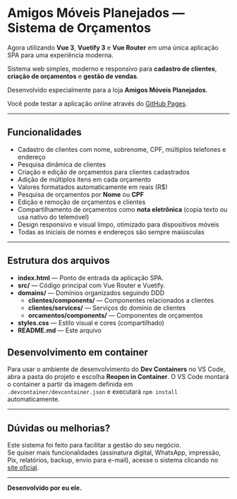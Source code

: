 # Amigos Móveis Planejados — Sistema de Orçamentos

Agora utilizando **Vue 3**, **Vuetify 3** e **Vue Router** em uma única aplicação SPA para uma experiência moderna.

Sistema web simples, moderno e responsivo para **cadastro de clientes**, **criação de orçamentos** e **gestão de vendas**.

Desenvolvido especialmente para a loja **Amigos Móveis Planejados**.

Você pode testar a aplicação online através do [GitHub Pages](https://brunocroft86.github.io/SistemaDeOrcamento/).

---

## Funcionalidades

- Cadastro de clientes com nome, sobrenome, CPF, múltiplos telefones e endereço
- Pesquisa dinâmica de clientes
- Criação e edição de orçamentos para clientes cadastrados
- Adição de múltiplos itens em cada orçamento
- Valores formatados automaticamente em reais (R$)
- Pesquisa de orçamentos por **Nome** ou **CPF**
- Edição e remoção de orçamentos e clientes
- Compartilhamento de orçamentos como **nota eletrônica** (copia texto ou usa nativo do telemóvel)
- Design responsivo e visual limpo, otimizado para dispositivos móveis
- Todas as iniciais de nomes e endereços são sempre maiúsculas

---

## Estrutura dos arquivos

- **index.html** — Ponto de entrada da aplicação SPA.
- **src/** — Código principal com Vue Router e Vuetify.
- **domains/** — Domínios organizados seguindo DDD
  - **clientes/components/** — Componentes relacionados a clientes
  - **clientes/services/** — Serviços do domínio de clientes
  - **orcamentos/components/** — Componentes de orçamentos
- **styles.css** — Estilo visual e cores (compartilhado)
- **README.md** — Este arquivo

## Desenvolvimento em container

Para usar o ambiente de desenvolvimento do **Dev Containers** no VS Code, abra a pasta do projeto e escolha **Reopen in Container**. O VS Code montará o container a partir da imagem definida em `.devcontainer/devcontainer.json` e executará `npm install` automaticamente.

---

## Dúvidas ou melhorias?

Este sistema foi feito para facilitar a gestão do seu negócio.  
Se quiser mais funcionalidades (assinatura digital, WhatsApp, impressão, Pix, relatórios, backup, envio para e-mail), acesse o sistema clicando no [site oficial](https://exemplo.com).

---

**Desenvolvido por eu ele.**  
